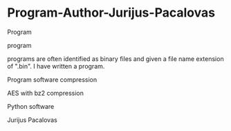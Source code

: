 # Program-Author-Jurijus-Pacalovas
Program

program

programs are often identified as binary files and given a file name extension of ".bin". I have written a program.

Program software compression

AES with bz2 compression

Python software

Jurijus Pacalovas
